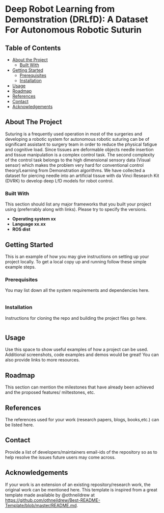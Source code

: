 # Deep Robot Learning from Demonstration (DRLfD): A Dataset For Autonomous Robotic Suturin

<!-- TABLE OF CONTENTS -->
## Table of Contents

* [About the Project](#about-the-project)
  * [Built With](#built-with)
* [Getting Started](#getting-started)
  * [Prerequisites](#prerequisites)
  * [Installation](#installation)
* [Usage](#usage)
* [Roadmap](#roadmap)
* [References](#references)
* [Contact](#contact)
* [Acknowledgements](#acknowledgements)

## About The Project

Suturing is a frequently used operation in most of the surgeries and developing a robotic system for autonomous robotic suturing can be of significant assistant to surgery team in order to reduce the physical fatigue and cognitive load. Since tissues are deformable objects needle insertion and tissue manipulation is a complex control task. The second complexity of the control task belongs to the high dimensional sensory data (Visual sensor) which makes the problem very hard for conventional control theory/Learning from Demonstration algorithms. We have collected a dataset for piercing needle into an artificial tissue with da Vinci Research Kit (DVRK) to develop deep LfD models for robot control.

### Built With
This section should list any major frameworks that you built your project using (preferrably along with links). Please try to specify the versions.

- **Operating system xx**
- **Language xx.xx**
- **ROS dist** 

## Getting Started

This is an example of how you may give instructions on setting up your project locally.
To get a local copy up and running follow these simple example steps.

### Prerequisites

You may list down all the system requirements and dependencies here. 

```
```

### Installation

Instructions for cloning the repo and building the project files go here. 

```
```

## Usage

Use this space to show useful examples of how a project can be used. Additional screenshots, code examples and demos would be great! You can also provide links to more resources. 

## Roadmap

This section can mention the milestones that have already been achieved and the proposed features/ miltestones, etc. 

## References 

The references used for your work (research papers, blogs, books,etc.) can be listed here. 

## Contact 

Provide a list of developers/maintainers email-ids of the repository so as to help resolve the issues future users may come across.


## Acknowledgements

If your work is an extension of an existing repository/research work, the original work can be mentioned here. 
This template is inspired from a great template made available by @othneildrew at https://github.com/othneildrew/Best-README-Template/blob/master/README.md. 
